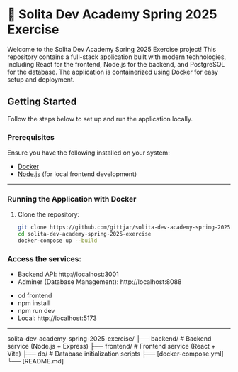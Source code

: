 # 🚀 Solita Dev Academy Spring 2025 Exercise

Welcome to the Solita Dev Academy Spring 2025 Exercise project! This repository contains a full-stack application built with modern technologies, including React for the frontend, Node.js for the backend, and PostgreSQL for the database. The application is containerized using Docker for easy setup and deployment.

## Getting Started

Follow the steps below to set up and run the application locally.

### Prerequisites

Ensure you have the following installed on your system:
- [Docker](https://www.docker.com/)
- [Node.js](https://nodejs.org/) (for local frontend development)

---

### Running the Application with Docker

1. Clone the repository:
   ```bash
   git clone https://github.com/gittjar/solita-dev-academy-spring-2025-exercise.git
   cd solita-dev-academy-spring-2025-exercise
   docker-compose up --build
   ```

### Access the services:

* Backend API: http://localhost:3001
* Adminer (Database Management): http://localhost:8088

- cd frontend
- npm install
- npm run dev
- Local: http://localhost:5173

<hr>

solita-dev-academy-spring-2025-exercise/
├── backend/       # Backend service (Node.js + Express)
├── frontend/      # Frontend service (React + Vite)
├── db/            # Database initialization scripts
├── [docker-compose.yml]
└── [README.md]